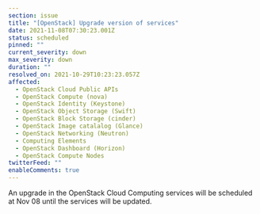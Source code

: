 ```yaml
---
section: issue
title: "[OpenStack] Upgrade version of services"
date: 2021-11-08T07:30:23.001Z
status: scheduled
pinned: ""
current_severity: down
max_severity: down
duration: ""
resolved_on: 2021-10-29T10:23:23.057Z
affected:
  - OpenStack Cloud Public APIs
  - OpenStack Compute (nova)
  - OpenStack Identity (Keystone)
  - OpenStack Object Storage (Swift)
  - OpenStack Block Storage (cinder)
  - OpenStack Image catalalog (Glance)
  - OpenStack Networking (Neutron)
  - Computing Elements
  - OpenStack Dashboard (Horizon)
  - OpenStack Compute Nodes
twitterFeed: ""
enableComments: true
---
```

An upgrade in the OpenStack Cloud Computing services will be scheduled at Nov 08 until the services will be updated.